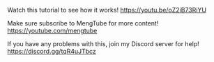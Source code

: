 Watch this tutorial to see how it works! https://youtu.be/oZ2iB73RiYU

Make sure subscribe to MengTube for more content! https://youtube.com/mengtube

If you have any problems with this, join my Discord server for help! https://discord.gg/tqR4uJTbcz
